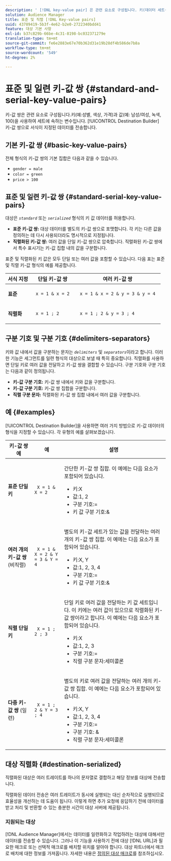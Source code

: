 ```yaml
---
description: ' [!DNL key-value pair] 은 관련 요소로 구성됩니다. 키(데이터 세트(예: 성별, 색상, 가격) 및 집합에 속하는 변수(예: 남성/여성, 녹색, 100)를 정의하는 상수입니다. 대상 빌더는 키-값 쌍으로 형식이 지정된 데이터를 전송합니다.'
solution: Audience Manager
title: 표준 및 직렬 [!DNL Key-value pairs]
uuid: 43789419-5b3f-4e62-b2e0-2722340bdd41
feature: 대상 기본 사항
exl-id: b37c829b-66be-4c31-8198-bc032371279e
translation-type: tm+mt
source-git-commit: fe6e2883e67e70b362d31e19b28df4b586de7b8a
workflow-type: tm+mt
source-wordcount: '549'
ht-degree: 2%

---
```


# 표준 및 일련 키-값 쌍 {#standard-and-serial-key-value-pairs}

키-값 쌍은 관련 요소로 구성됩니다.키(예:성별, 색상, 가격)과 값(예: 남성/여성, 녹색, 100)을 사용하여 세트에 속하는 변수입니다. [!UICONTROL Destination Builder] 키-값 쌍으로 서식이 지정된 데이터를 전송합니다.

## 기본 키-값 쌍 {#basic-key-value-pairs}

전체 형식의 키-값 쌍의 기본 집합은 다음과 같을 수 있습니다.

* `gender = male`
* `color = green`
* `price > 100`

## 표준 및 일련 키-값 쌍 {#standard-serial-key-value-pairs}

대상은 *`standard`* 또는 *`serialized`* 형식의 키 값 데이터를 허용합니다.

* **표준 키-값 쌍:** 대상 데이터를 별도의 키-값 쌍으로 포맷합니다. 각 키는 다른 값을 정의하는 데 다시 사용되더라도 명시적으로 지정됩니다.
* **직렬화된 키-값 쌍:** 여러 값을 단일 키-값 쌍으로 압축합니다. 직렬화된 키-값 쌍에서 특수 표시기는 키-값 집합 내의 값을 구분합니다.

표준 및 직렬화된 키 값은 모두 단일 또는 여러 값을 포함할 수 있습니다. 다음 표는 표준 및 직렬 키-값 형식의 예를 제공합니다.

<table id="table_7895B1E800934117A19A96380F0CF91B"> 
 <thead> 
  <tr> 
   <th colname="col1" class="entry"> 서식 지정 </th>
   <th colname="col2" class="entry"> 단일 키-값 쌍 </th>
   <th colname="col3" class="entry"> 여러 키-값 쌍 </th>
  </tr>
 </thead>
 <tbody> 
  <tr> 
   <td colname="col1"> <p> <b>표준</b> </p> </td>
   <td colname="col2"> <p> <code> x = 1 &amp; x = 2 </code> </p> </td>
   <td colname="col3"> <p> <code> x = 1 &amp; x = 2 &amp; y = 3 &amp; y = 4 </code> </p> </td>
  </tr>
  <tr> 
   <td colname="col1"> <p> <b>직렬화</b> </p> </td> 
   <td colname="col2"> <p> <code> x = 1 ; 2 </code> </p> </td> 
   <td colname="col3"> <p> <code> x = 1 ; 2 &amp; y = 3 ; 4 </code> </p> </td>
  </tr>
 </tbody>
</table>

## 구분 기호 및 구분 기호 {#delimiters-separators}

키와 값 내에서 값을 구분하는 문자는 *`delimiters`* 및 *`separators`*&#x200B;이라고 합니다. 이러한 기능은 세그먼트를 일련 형식의 대상으로 보낼 때 특히 중요합니다. 직렬화를 사용하면 단일 키로 여러 값을 전달하고 키-값 쌍을 결합할 수 있습니다. 구분 기호와 구분 기호는 다음과 같이 정의됩니다.

* **키-값 구분 기호:** 키-값 쌍 내에서 키와 값을 구분합니다.
* **키-값 구분 기호:** 키-값 쌍 집합을 구분합니다.
* **직렬 구분 문자:** 직렬화된 키-값 쌍 집합 내에서 여러 값을 구분합니다.

## 예 {#examples}

[!UICONTROL Destination Builder]을 사용하면 여러 가지 방법으로 키-값 데이터의 형식을 지정할 수 있습니다. 각 유형의 예를 살펴보겠습니다.

<table id="table_C2FBDC887C8C4CC88B1B2A7CF8E2795F"> 
 <thead> 
  <tr> 
   <th colname="col1" class="entry"> 키-값 쌍 예 </th> 
   <th colname="col2" class="entry"> 예 </th> 
   <th colname="col3" class="entry"> 설명 </th> 
  </tr> 
 </thead>
 <tbody> 
  <tr> 
   <td colname="col1"> <p> <b>표준 단일 키</b> </p> </td> 
   <td colname="col2"> <p> <code> X = 1 &amp; X = 2 </code> </p> </td> 
   <td colname="col3"> <p>간단한 키-값 쌍 집합. 이 예에는 다음 요소가 포함되어 있습니다. </p> 
    <ul id="ul_28C0CB005B264373926CA5D7418EE845"> 
     <li id="li_B6D300DBA9064F0BA743BA9B04339511">키:X </li> 
     <li id="li_9A1C98D5C9124FF1B4F032668576C03A">값:1, 2 </li> 
     <li id="li_1D2828328E554176846C94F6140C0CBF">구분 기호:= </li> 
     <li id="li_0C6A70A0D9534611ACC98A0FD3693587">키 값 구분 기호:&amp; </li> 
    </ul> </td> 
  </tr> 
  <tr> 
   <td colname="col1"> <p> <b>여러 개의 키-값 쌍</b> (비직렬) </p> </td> 
   <td colname="col2"> <p> <code> X = 1 &amp; X = 2 &amp; Y = 3 &amp; Y = 4 </code> </p> </td> 
   <td colname="col3"> <p>별도의 키-값 세트가 있는 값을 전달하는 여러 개의 키-값 쌍 집합. 이 예에는 다음 요소가 포함되어 있습니다. </p> 
    <ul id="ul_7FB22A43B435463D9F209067FF2C3619"> 
     <li id="li_7487657F6C2F48F5A4C4C9F9E8FB3B4B">키:X, Y </li> 
     <li id="li_B828CF81DAB8443FBB2EDF6538A63B3C">값:1, 2, 3, 4 </li> 
     <li id="li_EA4C95F6C93D435EB79237E38CE6F011">구분 기호:= </li> 
     <li id="li_45984AE2B581498299054BA5276D461D">키 값 구분 기호:&amp; </li> 
    </ul> </td> 
  </tr> 
  <tr> 
   <td colname="col1"> <p> <b>직렬 단일 키</b> </p> </td> 
   <td colname="col2"> <p> <code> X = 1 ; 2 ; 3 </code> </p> </td> 
   <td colname="col3"> <p>단일 키로 여러 값을 전달하는 키 값 세트입니다. 이 키에는 여러 값이 있으므로 직렬화된 키-값 쌍이라고 합니다. 이 예에는 다음 요소가 포함되어 있습니다. </p> 
    <ul id="ul_69C4C662B9BD4F77BB940D921B316CCF"> 
     <li id="li_718BEC527E69417C9F88D3DBD3357A28">키:X </li> 
     <li id="li_659DCBBFB4024AC2B9C4E74D2A86648D">값:1, 2, 3 </li> 
     <li id="li_9A890233C6F84085A7BD5EA4D044E3CC">구분 기호:= </li> 
     <li id="li_AFC0426EA6044F8BAFD915FCB3808FBA">직렬 구분 문자:세미콜론 </li> 
    </ul> </td> 
  </tr> 
  <tr> 
   <td colname="col1"> <p> <b>다중 키-값 쌍</b> (일련) </p> </td> 
   <td colname="col2"> <p> <code> X = 1 ; 2 &amp; Y = 3 ; 4 </code> </p> </td> 
   <td colname="col3"> <p>별도의 키로 여러 값을 전달하는 여러 개의 키-값 쌍 집합. 이 예에는 다음 요소가 포함되어 있습니다. </p> 
    <ul id="ul_CB50133B2E944818B9F2A0586EF69774"> 
     <li id="li_FD3D7ECC2BF046E99B1ED0B73EFE341F">키:X, Y </li> 
     <li id="li_2BADC98C4CE74BBBBA1DC446D24615AC">값:1, 2, 3, 4 </li> 
     <li id="li_4125435175AD4A43A44B980B28F32364">구분 기호:= </li> 
     <li id="li_48CFC279B2514F4FB2935B05FC7F287A">구분 기호: &amp; </li> 
     <li id="li_576C731F2FAF47FD92F55345CD6D36A0">직렬 구분 문자:세미콜론 </li> 
    </ul> </td> 
  </tr> 
 </tbody> 
</table>

## 대상 직렬화 {#destination-serialized}

직렬화된 대상은 여러 트레이트를 하나의 문자열로 결합하고 해당 정보를 대상에 전송합니다.

<!-- c_dest_serialized.xml -->

직렬화된 데이터 전송은 여러 트레이트가 동시에 실행되는 대신 순차적으로 실행되므로 효율성을 개선하는 데 도움이 됩니다. 이렇게 하면 추가 요청에 응답하기 전에 데이터를 받고 처리 및 반환할 수 있는 충분한 시간이 대상 서버에 제공됩니다.

### 지원되는 대상

[!DNL Audience Manager]에서는 데이터를 일련화하고 작업하려는 대상에 대해서만 데이터를 전송할 수 있습니다. 그러나 이 기능을 사용하기 전에 대상 [!DNL URL]과 필요한 매크로 또는 선택적 매크로를 배치할 위치를 알아야 합니다. 대상 파트너에서 매크로 배치에 대한 정보를 가져옵니다. 자세한 내용은 [정의된 대상 매크로](../../features/destinations/destination-macros.md#destination-macros-defined)를 참조하십시오.
